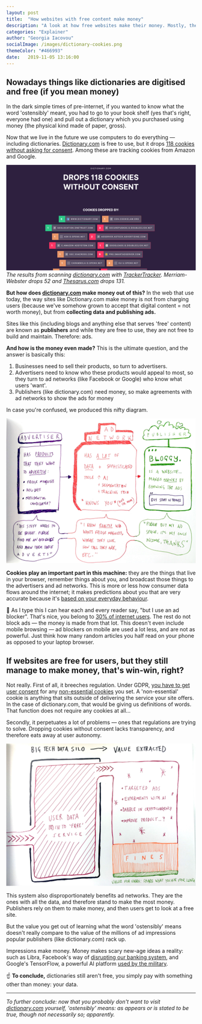 ```yaml
---
layout: post
title:  "How websites with free content make money"
description: "A look at how free websites make their money. Mostly, they do not charge users, but run ads -- they get paid to display the ads as long as there are impressions. These ads are somewhat measured by how many cookies a site drops, so we used trackertracker to see how many cookies dictionary sites drop."
categories: "Explainer"
author: "Georgia Iacovou"
socialImage: /images/dictionary-cookies.png
themeColor: "#466993"
date:   2019-11-05 13:16:00
---
```


## Nowadays things like dictionaries are digitised and free (if you mean money)

In the dark simple times of pre-internet, if you wanted to know what the word 'ostensibly' meant, you had to go to your book shelf (yes that's right, everyone had one) and pull out a dictionary which you purchased using money (the physical kind made of paper, gross).

Now that we live in the future we use computers to do everything — including dictionaries. [Dictionary.com](http://dictionary.com) is free to use, but it drops [118 cookies without asking for consent](https://trackertracker.io/?domain=dictionary.com). Among these are tracking cookies from Amazon and Google.

![screenshot of TrackerTracker showing how many cookies dictionary.com drops](/images/dictionary-cookies.png)
*The results from scanning [dictionary.com](http://dictionary.com) with [TrackerTracker](http://trackertracker.io). Merriam-Webster drops 52 and [Thesarus.com](http://thesarus.com) drops 131.*

**But how does [dictionary.com](http://dictionary.com) make money out of this?** In the web that use today, the way sites like Dictionary.com make money is not from charging users (because we've somehow grown to accept that digital content = not worth money), but from **collecting data and publishing ads.**

Sites like this (including blogs and anything else that serves 'free' content) are known as **publishers** and while they are free to use, they are not free to build and maintain. Therefore: ads.

**And how is the money even made?** This is the ultimate question, and the answer is basically this: 

1. Businesses need to sell their products, so turn to advertisers.
2. Advertisers need to know who these products would appeal to most, so they turn to ad networks (like Facebook or Google) who know what users 'want'.
3. Publishers (like dictionary.com) need money, so make agreements with ad networks to show the ads for money

In case you're confused, we produced this nifty diagram. 

![diagram showing the way ads are put onto websites](/images/evil-connector.jpg)

**Cookies play an important part in this machine:** they are the things that live in your browser, remember things about you, and broadcast those things to the advertisers and ad networks. This is more or less how consumer data flows around the internet; it makes predictions about you that are very accurate because it's [based on your everyday behaviour](https://blog.metomic.io/main/2019/09/13/what-is-behavioural-ads.html). 

📣 As I type this I can hear each and every reader say, "but I use an ad blocker". That's nice, you belong to [30% of internet users](https://www.businessinsider.com/30-of-all-internet-users-will-ad-block-by-2018-2017-3/?r=AU&IR=T). The rest do not block ads — the money is made from that lot. This doesn't even include mobile browsing — ad blockers on mobile are used a lot less, and are not as powerful. Just think how many random articles you half read on your phone as opposed to your laptop browser.

## If websites are free for users, but they still manage to make money, that's win-win, right?

Not really. First of all, it breeches regulation. Under GDPR, [you have to get user consent](https://blog.metomic.io/main/2019/08/07/cookie-consent-guide.html) for any [non-essential cookies](https://blog.metomic.io/main/2019/08/14/essential-cookies.html) you set. A 'non-essential' cookie is anything that sits outside of delivering the service your site offers. In the case of dictionary.com, that would be giving us definitions of words. That function does not require any cookies at all...

Secondly, it perpetuates a lot of problems — ones that regulations are trying to solve. Dropping cookies without consent lacks transparency, and therefore eats away at user autonomy.

![diagram of the value of user data](/images/data-value-extract.jpg)

This system also disproportionately benefits ad networks. They are the ones with all the data, and therefore stand to make the most money. Publishers rely on them to make money, and then users get to look at a free site.

But the value you get out of learning what the word 'ostensibly' means doesn't really compare to the value of the millions of ad impressions popular publishers (like dictionary.com) rack up. 

Impressions make money. Money makes scary new-age ideas a reality: such as Libra, Facebook's way of [disrupting our banking system](https://blog.metomic.io/main/2019/10/16/libra.html), and Google's TensorFlow, a powerful AI platform [used by the military](https://www.theinquirer.net/inquirer/news/3027969/google-tensorflow-will-help-us-military-use-ai-to-analyse-drone-footage).

☝️ **To conclude,** dictionaries still aren't free, you simply pay with something other than money: your data.

---

*To further conclude: now that you probably don't want to visit [dictionary.com](http://dictionary.com) yourself, 'ostensibly' means: as appears or is stated to be true, though not necessarily so; apparently.*